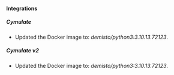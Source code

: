 #### Integrations
##### Cymulate
- Updated the Docker image to: *demisto/python3:3.10.13.72123*.
##### Cymulate v2
- Updated the Docker image to: *demisto/python3:3.10.13.72123*.
